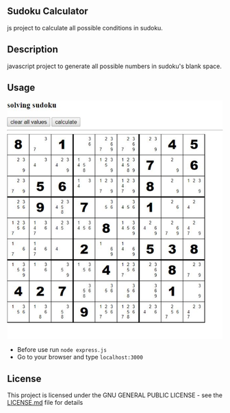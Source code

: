Sudoku Calculator
-------------------
js project to calculate all possible conditions in sudoku.

Description
--------------------
javascript project to generate all possible numbers in sudoku's blank space.

Usage
------

<p align="center">
  <img src="sample.jpg">
</p>

* Before use run ```node express.js``` 
* Go to your browser and type ```localhost:3000```

License
-------
This project is licensed under the GNU GENERAL PUBLIC LICENSE - see the [LICENSE.md](LICENSE.md) file for details

